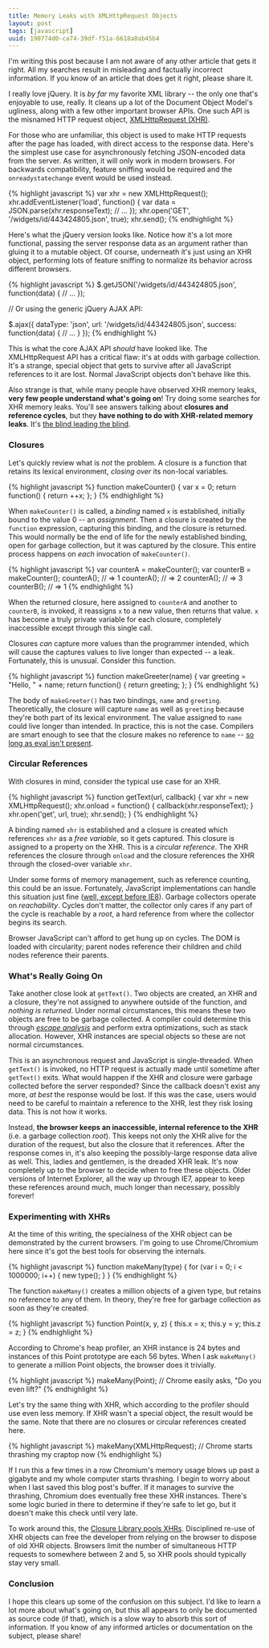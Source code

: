 ```yaml
---
title: Memory Leaks with XMLHttpRequest Objects
layout: post
tags: [javascript]
uuid: 190774d0-ca74-39df-f51a-6618a0ab45b4
---
```


<p class="abstract">
I'm writing this post because I am not aware of any other article that
gets it right. All my searches result in misleading and factually
incorrect information. If you know of an article that does get it
right, please share it.
</p>

I really love jQuery. It is *by far* my favorite XML library -- the
only one that's enjoyable to use, really. It cleans up a lot of the
Document Object Model's ugliness, along with a few other important
browser APIs. One such API is the misnamed HTTP request object,
[XMLHttpRequest (XHR)][xhr].

For those who are unfamiliar, this object is used to make HTTP
requests after the page has loaded, with direct access to the response
data. Here's the simplest use case for asynchronously fetching
JSON-encoded data from the server. As written, it will only work in
modern browsers. For backwards compatibility, feature sniffing would be
required and the `onreadystatechange` event would be used instead.

{% highlight javascript %}
var xhr = new XMLHttpRequest();
xhr.addEventListener('load', function() {
    var data = JSON.parse(xhr.responseText);
    // ...
});
xhr.open('GET', '/widgets/id/443424805.json', true);
xhr.send();
{% endhighlight %}

Here's what the jQuery version looks like. Notice how it's a lot more
functional, passing the server response data as an argument rather
than gluing it to a mutable object. Of course, underneath it's just
using an XHR object, performing lots of feature sniffing to normalize
its behavior across different browsers.

{% highlight javascript %}
$.getJSON('/widgets/id/443424805.json', function(data) {
    // ...
});

// Or using the generic jQuery AJAX API:

$.ajax({
    dataType: 'json',
    url: '/widgets/id/443424805.json',
    success: function(data) {
        // ...
    }
});
{% endhighlight %}

This is what the core AJAX API *should* have looked like. The
XMLHttpRequest API has a critical flaw: it's at odds with garbage
collection. It's a strange, special object that gets to survive after
all JavaScript references to it are lost. Normal JavaScript objects
don't behave like this.

Also strange is that, while many people have observed XHR memory
leaks, **very few people understand what's going on**! Try doing some
searches for XHR memory leaks. You'll see answers talking about
**closures and reference cycles**, but they **have nothing to do with
XHR-related memory leaks**. It's [the blind leading the blind][blind].

### Closures

Let's quickly review what is *not* the problem. A closure is a
function that retains its lexical environment, *closing over* its
non-local variables.

{% highlight javascript %}
function makeCounter() {
    var x = 0;
    return function() {
        return ++x;
    };
}
{% endhighlight %}

When `makeCounter()` is called, a *binding* named `x` is established,
initially bound to the value 0 -- an *assignment*. Then a closure is
created by the `function` expression, capturing this binding, and the
closure is returned. This would normally be the end of life for the
newly established binding, open for garbage collection, but it was
captured by the closure. This entire process happens on *each*
invocation of `makeCounter()`.

{% highlight javascript %}
var counterA = makeCounter();
var counterB = makeCounter();
counterA();  // => 1
counterA();  // => 2
counterA();  // => 3
counterB();  // => 1
{% endhighlight %}

When the returned closure, here assigned to `counterA` and another to
`counterB`, is invoked, it reassigns `x` to a new value, then returns
that value. `x` has become a truly private variable for each closure,
completely inaccessible except through this single call.

Closures *can* capture more values than the programmer intended, which
will cause the captures values to live longer than expected -- a
leak. Fortunately, this is unusual. Consider this function.

{% highlight javascript %}
function makeGreeter(name) {
    var greeting = "Hello, " + name;
    return function() {
        return greeting;
    };
}
{% endhighlight %}

The body of `makeGreeter()` has two bindings, `name` and
`greeting`. Theoretically, the closure will capture `name` as well as
`greeting` because they're both part of its lexical environment. The
value assigned to `name` could live longer than intended. In practice,
this is not the case. Compilers are smart enough to see that the
closure makes no reference to `name` --
[so long as eval isn't present][eval].

### Circular References

With closures in mind, consider the typical use case for an XHR.

{% highlight javascript %}
function getText(url, callback) {
    var xhr = new XMLHttpRequest();
    xhr.onload = function() {
        callback(xhr.responseText);
    }
    xhr.open('get', url, true);
    xhr.send();
}
{% endhighlight %}

A binding named `xhr` is established and a closure is created which
references `xhr` as a *free variable*, so it gets captured. This
closure is assigned to a property on the XHR. This is a *circular
reference*. The XHR references the closure through `onload` and the
closure references the XHR through the closed-over variable
`xhr`.

Under some forms of memory management, such as reference counting,
this could be an issue. Fortunately, JavaScript implementations can
handle this situation just fine ([well, except before IE8][ie]).
Garbage collectors operate on *reachability*. Cycles don't matter, the
collector only cares if any part of the cycle is reachable by a
*root*, a hard reference from where the collector begins its search.

Browser JavaScript can't afford to get hung up on cycles. The DOM is
loaded with circularity; parent nodes reference their children and
child nodes reference their parents.

### What's Really Going On

Take another close look at `getText()`. Two objects are created, an
XHR and a closure, they're not assigned to anywhere outside of the
function, and *nothing is returned*. Under normal circumstances, this
means these two objects are free to be garbage collected. A compiler
could determine this through [*escape analysis*][escape] and perform
extra optimizations, such as stack allocation. However, XHR instances
are special objects so these are not normal circumstances.

This is an asynchronous request and JavaScript is
single-threaded. When `getText()` is invoked, no HTTP request is
actually made until sometime after `getText()` exits. What would
happen if the XHR and closure were garbage collected before the server
responded? Since the callback doesn't exist any more, *at best* the
response would be lost. If this was the case, users would need to be
careful to maintain a reference to the XHR, lest they risk losing
data. This is not how it works.

Instead, **the browser keeps an inaccessible, internal reference to
the XHR** (i.e. a garbage collection *root*). This keeps not only the
XHR alive for the duration of the request, but also the closure that
it references. After the response comes in, it's also keeping the
possibly-large response data alive as well. This, ladies and
gentlemen, is the dreaded XHR leak. It's now completely up to the
browser to decide when to free these objects. Older versions of
Internet Explorer, all the way up through IE7, appear to keep these
references around much, much longer than necessary, possibly forever!

### Experimenting with XHRs

At the time of this writing, the specialness of the XHR object can be
demonstrated by the current browsers. I'm going to use Chrome/Chromium
here since it's got the best tools for observing the internals.

{% highlight javascript %}
function makeMany(type) {
    for (var i = 0; i < 1000000; i++) {
        new type();
    }
}
{% endhighlight %}

The function `makeMany()` creates a million objects of a given type,
but retains no reference to any of them. In theory, they're free for
garbage collection as soon as they're created.

{% highlight javascript %}
function Point(x, y, z) {
    this.x = x;
    this.y = y;
    this.z = z;
}
{% endhighlight %}

According to Chrome's heap profiler, an XHR instance is 24 bytes and
instances of this Point prototype are each 56 bytes. When I ask
`makeMany()` to generate a million Point objects, the browser does it
trivially.

{% highlight javascript %}
makeMany(Point);
// Chrome easily asks, "Do you even lift?"
{% endhighlight %}

Let's try the same thing with XHR, which according to the profiler
should use even less memory. If XHR wasn't a special object, the
result would be the same. Note that there are no closures or circular
references created here.

{% highlight javascript %}
makeMany(XMLHttpRequest);
// Chrome starts thrashing my craptop now
{% endhighlight %}

If I run this a few times in a row Chromium's memory usage blows up
past a gigabyte and my whole computer starts thrashing. I begin to
worry about when I last saved this blog post's buffer. If it manages
to survive the thrashing, Chromium does eventually free these XHR
instances. There's some logic buried in there to determine if they're
safe to let go, but it doesn't make this check until very late.

To work around this, the [Closure Library pools XHRs][pool].
Disciplined re-use of XHR objects can free the developer from relying
on the browser to dispose of old XHR objects. Browsers limit the
number of simultaneous HTTP requests to somewhere between 2 and 5, so
XHR pools should typically stay very small.

### Conclusion

I hope this clears up some of the confusion on this subject. I'd like
to learn a lot more about what's going on, but this all appears to
only be documented as source code (if that), which is a slow way to
absorb this sort of information. If you know of any informed articles
or documentation on the subject, please share!


[xhr]: https://developer.mozilla.org/en-US/docs/DOM/XMLHttpRequest
[blind]: http://stackoverflow.com/questions/10673530/
[eval]: /blog/2012/11/14/
[escape]: http://en.wikipedia.org/wiki/Escape_analysis
[pool]: http://closure-library.googlecode.com/svn/docs/class_goog_net_XhrManager.html
[ie]: http://msdn.microsoft.com/en-us/library/dd361842(v=vs.85).aspx
